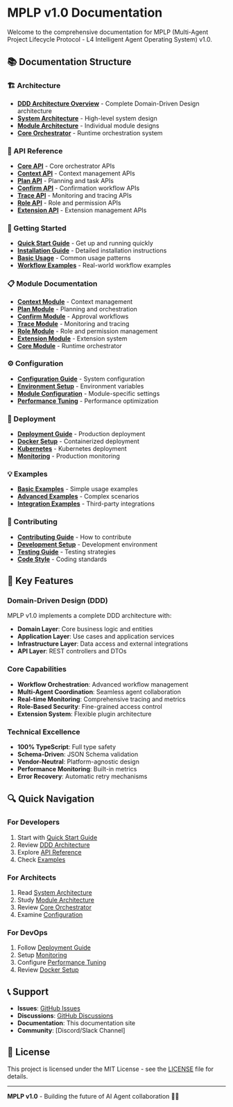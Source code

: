 # MPLP v1.0 Documentation

Welcome to the comprehensive documentation for MPLP (Multi-Agent Project Lifecycle Protocol - L4 Intelligent Agent Operating System) v1.0.

## 📚 Documentation Structure

### 🏗️ Architecture
- [**DDD Architecture Overview**](./architecture/ddd-overview.md) - Complete Domain-Driven Design architecture
- [**System Architecture**](./architecture/system-architecture.md) - High-level system design
- [**Module Architecture**](./architecture/module-architecture.md) - Individual module designs
- [**Core Orchestrator**](./architecture/core-orchestrator.md) - Runtime orchestration system

### 📖 API Reference
- [**Core API**](./api/core-api.md) - Core orchestrator APIs
- [**Context API**](./api/context-api.md) - Context management APIs
- [**Plan API**](./api/plan-api.md) - Planning and task APIs
- [**Confirm API**](./api/confirm-api.md) - Confirmation workflow APIs
- [**Trace API**](./api/trace-api.md) - Monitoring and tracing APIs
- [**Role API**](./api/role-api.md) - Role and permission APIs
- [**Extension API**](./api/extension-api.md) - Extension management APIs

### 🚀 Getting Started
- [**Quick Start Guide**](./guides/quick-start.md) - Get up and running quickly
- [**Installation Guide**](./guides/installation.md) - Detailed installation instructions
- [**Basic Usage**](./guides/basic-usage.md) - Common usage patterns
- [**Workflow Examples**](./guides/workflow-examples.md) - Real-world workflow examples

### 📋 Module Documentation
- [**Context Module**](./modules/context/README.md) - Context management
- [**Plan Module**](./modules/plan/README.md) - Planning and orchestration
- [**Confirm Module**](./modules/confirm/README.md) - Approval workflows
- [**Trace Module**](./modules/trace/README.md) - Monitoring and tracing
- [**Role Module**](./modules/role/README.md) - Role and permission management
- [**Extension Module**](./modules/extension/README.md) - Extension system
- [**Core Module**](./modules/core/README.md) - Runtime orchestrator

### ⚙️ Configuration
- [**Configuration Guide**](./configuration/configuration.md) - System configuration
- [**Environment Setup**](./configuration/environment.md) - Environment variables
- [**Module Configuration**](./configuration/modules.md) - Module-specific settings
- [**Performance Tuning**](./configuration/performance.md) - Performance optimization

### 🚀 Deployment
- [**Deployment Guide**](./deployment/deployment.md) - Production deployment
- [**Docker Setup**](./deployment/docker.md) - Containerized deployment
- [**Kubernetes**](./deployment/kubernetes.md) - Kubernetes deployment
- [**Monitoring**](./deployment/monitoring.md) - Production monitoring

### 💡 Examples
- [**Basic Examples**](./examples/basic/README.md) - Simple usage examples
- [**Advanced Examples**](./examples/advanced/README.md) - Complex scenarios
- [**Integration Examples**](./examples/integration/README.md) - Third-party integrations

### 🤝 Contributing
- [**Contributing Guide**](../CONTRIBUTING.md) - How to contribute
- [**Development Setup**](./guides/development-setup.md) - Development environment
- [**Testing Guide**](./guides/testing.md) - Testing strategies
- [**Code Style**](./guides/code-style.md) - Coding standards

## 🎯 Key Features

### Domain-Driven Design (DDD)
MPLP v1.0 implements a complete DDD architecture with:
- **Domain Layer**: Core business logic and entities
- **Application Layer**: Use cases and application services
- **Infrastructure Layer**: Data access and external integrations
- **API Layer**: REST controllers and DTOs

### Core Capabilities
- **Workflow Orchestration**: Advanced workflow management
- **Multi-Agent Coordination**: Seamless agent collaboration
- **Real-time Monitoring**: Comprehensive tracing and metrics
- **Role-Based Security**: Fine-grained access control
- **Extension System**: Flexible plugin architecture

### Technical Excellence
- **100% TypeScript**: Full type safety
- **Schema-Driven**: JSON Schema validation
- **Vendor-Neutral**: Platform-agnostic design
- **Performance Monitoring**: Built-in metrics
- **Error Recovery**: Automatic retry mechanisms

## 🔍 Quick Navigation

### For Developers
1. Start with [Quick Start Guide](./guides/quick-start.md)
2. Review [DDD Architecture](./architecture/ddd-overview.md)
3. Explore [API Reference](./api/)
4. Check [Examples](./examples/)

### For Architects
1. Read [System Architecture](./architecture/system-architecture.md)
2. Study [Module Architecture](./architecture/module-architecture.md)
3. Review [Core Orchestrator](./architecture/core-orchestrator.md)
4. Examine [Configuration](./configuration/)

### For DevOps
1. Follow [Deployment Guide](./deployment/deployment.md)
2. Setup [Monitoring](./deployment/monitoring.md)
3. Configure [Performance Tuning](./configuration/performance.md)
4. Review [Docker Setup](./deployment/docker.md)

## 📞 Support

- **Issues**: [GitHub Issues](https://github.com/your-org/mplp/issues)
- **Discussions**: [GitHub Discussions](https://github.com/your-org/mplp/discussions)
- **Documentation**: This documentation site
- **Community**: [Discord/Slack Channel]

## 📄 License

This project is licensed under the MIT License - see the [LICENSE](../LICENSE) file for details.

---

**MPLP v1.0** - Building the future of AI Agent collaboration 🤖✨
